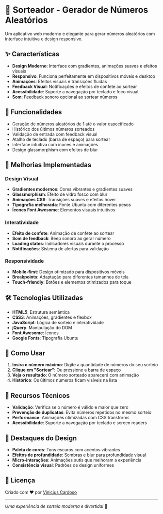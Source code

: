 # 🎲 Sorteador - Gerador de Números Aleatórios

Um aplicativo web moderno e elegante para gerar números aleatórios com interface intuitiva e design responsivo.

## ✨ Características

- **Design Moderno**: Interface com gradientes, animações suaves e efeitos visuais
- **Responsivo**: Funciona perfeitamente em dispositivos móveis e desktop
- **Animações**: Efeitos visuais e transições fluidas
- **Feedback Visual**: Notificações e efeitos de confete ao sortear
- **Acessibilidade**: Suporte a navegação por teclado e foco visual
- **Som**: Feedback sonoro opcional ao sortear números

## 🚀 Funcionalidades

- Geração de números aleatórios de 1 até o valor especificado
- Histórico dos últimos números sorteados
- Validação de entrada com feedback visual
- Atalho de teclado (barra de espaço) para sortear
- Interface intuitiva com ícones e animações
- Design glassmorphism com efeitos de blur

## 🎨 Melhorias Implementadas

### Design Visual

- **Gradientes modernos**: Cores vibrantes e gradientes suaves
- **Glassmorphism**: Efeito de vidro fosco com blur
- **Animações CSS**: Transições suaves e efeitos hover
- **Tipografia melhorada**: Fonte Ubuntu com diferentes pesos
- **Ícones Font Awesome**: Elementos visuais intuitivos

### Interatividade

- **Efeito de confete**: Animação de confete ao sortear
- **Som de feedback**: Beep sonoro ao gerar número
- **Loading states**: Indicadores visuais durante o processo
- **Notificações**: Sistema de alertas para validação

### Responsividade

- **Mobile-first**: Design otimizado para dispositivos móveis
- **Breakpoints**: Adaptação para diferentes tamanhos de tela
- **Touch-friendly**: Botões e elementos otimizados para toque

## 🛠️ Tecnologias Utilizadas

- **HTML5**: Estrutura semântica
- **CSS3**: Animações, gradientes e flexbox
- **JavaScript**: Lógica de sorteio e interatividade
- **jQuery**: Manipulação do DOM
- **Font Awesome**: Ícones
- **Google Fonts**: Tipografia Ubuntu

## 📱 Como Usar

1. **Insira o número máximo**: Digite a quantidade de números do seu sorteio
2. **Clique em "Sortear"**: Ou pressione a barra de espaço
3. **Veja o resultado**: O número sorteado aparecerá com animação
4. **Histórico**: Os últimos números ficam visíveis na lista

## 🎯 Recursos Técnicos

- **Validação**: Verifica se o número é válido e maior que zero
- **Prevenção de duplicatas**: Evita números repetidos no mesmo sorteio
- **Performance**: Animações otimizadas com CSS transforms
- **Acessibilidade**: Suporte a navegação por teclado e screen readers

## 🌟 Destaques do Design

- **Paleta de cores**: Tons escuros com acentos vibrantes
- **Efeitos de profundidade**: Sombras e blur para profundidade visual
- **Micro-interações**: Animações sutis que melhoram a experiência
- **Consistência visual**: Padrões de design uniformes

## 📄 Licença

Criado com ❤️ por [Vinicius Cardoso](https://github.com/vinicdev)

---

_Uma experiência de sorteio moderna e divertida!_ 🎉
